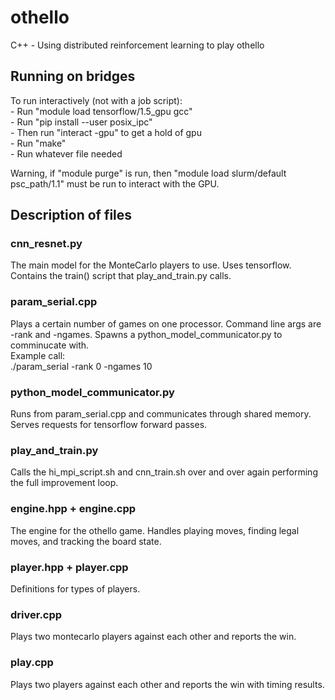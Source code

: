 # othello
C++ - Using distributed reinforcement learning to play othello

## Running on bridges

To run interactively (not with a job script):  
	- Run "module load tensorflow/1.5_gpu gcc"  
	- Run "pip install --user posix_ipc"  
	- Then run "interact -gpu" to get a hold of gpu  
	- Run "make"  
	- Run whatever file needed

Warning, if "module purge" is run, then "module load slurm/default psc_path/1.1" must be run to interact with the GPU.

## Description of files

### cnn_resnet.py
The main model for the MonteCarlo players to use. Uses tensorflow. Contains the train() script that play_and_train.py calls.

### param_serial.cpp
Plays a certain number of games on one processor. Command line args are -rank and -ngames. Spawns a python_model_communicator.py to comminucate with.  
Example call:  
./param_serial -rank 0 -ngames 10

### python_model_communicator.py
Runs from param_serial.cpp and communicates through shared memory. Serves requests for tensorflow forward passes.

### play_and_train.py
Calls the hi_mpi_script.sh and cnn_train.sh over and over again performing the full improvement loop.

### engine.hpp + engine.cpp
The engine for the othello game. Handles playing moves, finding legal moves, and tracking the board state.

### player.hpp + player.cpp
Definitions for types of players.

### driver.cpp
Plays two montecarlo players against each other and reports the win.

### play.cpp
Plays two players against each other and reports the win with timing results.
